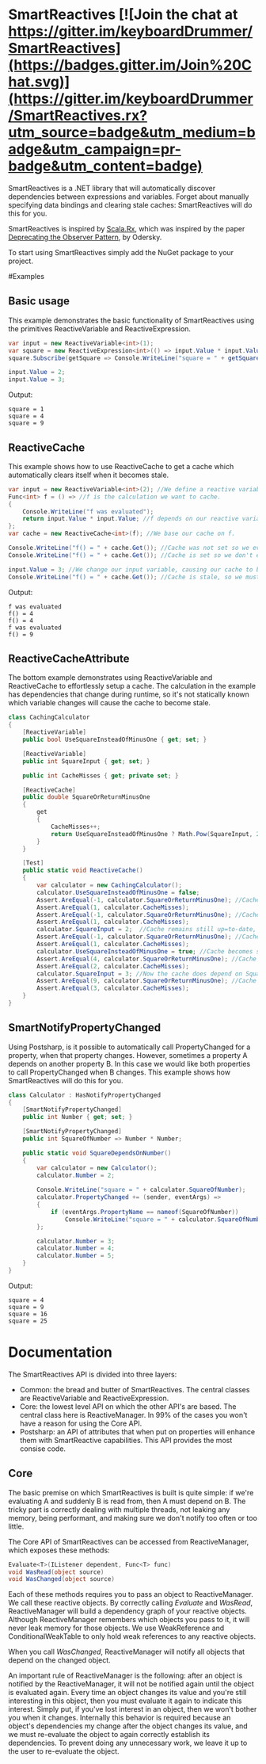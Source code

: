# SmartReactives [![Join the chat at https://gitter.im/keyboardDrummer/SmartReactives](https://badges.gitter.im/Join%20Chat.svg)](https://gitter.im/keyboardDrummer/SmartReactives.rx?utm_source=badge&utm_medium=badge&utm_campaign=pr-badge&utm_content=badge)

SmartReactives is a .NET library that will automatically discover dependencies between expressions and variables. Forget about manually specifying data bindings and clearing stale caches: SmartReactives will do this for you.

SmartReactives is inspired by [Scala.Rx](https://github.com/lihaoyi/scala.rx), which was inspired by the paper [Deprecating the Observer Pattern](https://scholar.google.nl/scholar?q=deprecating+the+observer+pattern&btnG=&hl=en&as_sdt=0%2C5), by Odersky.

To start using SmartReactives simply add the NuGet package to your project.

#Examples

## Basic usage
This example demonstrates the basic functionality of SmartReactives using the primitives ReactiveVariable and ReactiveExpression.
```c#
var input = new ReactiveVariable<int>(1);
var square = new ReactiveExpression<int>(() => input.Value * input.Value);
square.Subscribe(getSquare => Console.WriteLine("square = " + getSquare()));

input.Value = 2;
input.Value = 3;
```
Output:
```
square = 1
square = 4
square = 9
```

## ReactiveCache
This example shows how to use ReactiveCache to get a cache which automatically clears itself when it becomes stale.
```c#
var input = new ReactiveVariable<int>(2); //We define a reactive variable.
Func<int> f = () => //f is the calculation we want to cache.
{
    Console.WriteLine("f was evaluated");
    return input.Value * input.Value; //f depends on our reactive variable input.
};
var cache = new ReactiveCache<int>(f); //We base our cache on f.

Console.WriteLine("f() = " + cache.Get()); //Cache was not set so we evaluate f.
Console.WriteLine("f() = " + cache.Get()); //Cache is set so we don't evaluate f.

input.Value = 3; //We change our input variable, causing our cache to become stale.
Console.WriteLine("f() = " + cache.Get()); //Cache is stale, so we must evaluate f.
```
Output:
```
f was evaluated
f() = 4
f() = 4
f was evaluated
f() = 9
```

## ReactiveCacheAttribute
The bottom example demonstrates using ReactiveVariable and ReactiveCache to effortlessly setup a cache. The calculation in the example has dependencies that change during runtime, so it's not statically known which variable changes will cause the cache to become stale.
```c#
class CachingCalculator
{
	[ReactiveVariable]
	public bool UseSquareInsteadOfMinusOne { get; set; }

	[ReactiveVariable]
	public int SquareInput { get; set; }

	public int CacheMisses { get; private set; }

	[ReactiveCache]
	public double SquareOrReturnMinusOne
	{
		get
		{
			CacheMisses++;
			return UseSquareInsteadOfMinusOne ? Math.Pow(SquareInput, 2) : -1;
		}
	}

	[Test]
	public static void ReactiveCache()
	{
		var calculator = new CachingCalculator();
		calculator.UseSquareInsteadOfMinusOne = false;
		Assert.AreEqual(-1, calculator.SquareOrReturnMinusOne); //Cache miss
		Assert.AreEqual(1, calculator.CacheMisses);
		Assert.AreEqual(-1, calculator.SquareOrReturnMinusOne); //Cache hit
		Assert.AreEqual(1, calculator.CacheMisses); 
		calculator.SquareInput = 2;  //Cache remains still up=to-date, since it does it depend on SquareInput yet.
		Assert.AreEqual(-1, calculator.SquareOrReturnMinusOne); //Cache hit
		Assert.AreEqual(1, calculator.CacheMisses);
		calculator.UseSquareInsteadOfMinusOne = true; //Cache becomes stale, since depends on UseSquareInsteadOfMinusOne.
		Assert.AreEqual(4, calculator.SquareOrReturnMinusOne); //Cache miss
		Assert.AreEqual(2, calculator.CacheMisses);
		calculator.SquareInput = 3; //Now the cache does depend on SquareInput, so it becomes stale.
		Assert.AreEqual(9, calculator.SquareOrReturnMinusOne); //Cache miss
		Assert.AreEqual(3, calculator.CacheMisses);
	}
}
```

## SmartNotifyPropertyChanged
Using Postsharp, is it possible to automatically call PropertyChanged for a property, when that property changes. However, sometimes a property A depends on another property B. In this case we would like both properties to call PropertyChanged when B changes. This example shows how SmartReactives will do this for you.

```c#
class Calculator : HasNotifyPropertyChanged
{
    [SmartNotifyPropertyChanged]
    public int Number { get; set; }

    [SmartNotifyPropertyChanged]
    public int SquareOfNumber => Number * Number;

    public static void SquareDependsOnNumber()
    {
        var calculator = new Calculator();
        calculator.Number = 2;
        
        Console.WriteLine("square = " + calculator.SquareOfNumber); 
        calculator.PropertyChanged += (sender, eventArgs) =>
        {
            if (eventArgs.PropertyName == nameof(SquareOfNumber))
                Console.WriteLine("square = " + calculator.SquareOfNumber);
        };

        calculator.Number = 3;
        calculator.Number = 4;
        calculator.Number = 5;
    }
}
```

Output:
```
square = 4
square = 9
square = 16
square = 25
```

# Documentation

The SmartReactives API is divided into three layers:
- Common: the bread and butter of SmartReactives. The central classes are ReactiveVariable and ReactiveExpression.
- Core: the lowest level API on which the other API's are based. The central class here is ReactiveManager. In 99% of the cases you won't have a reason for using the Core API.
- Postsharp: an API of attributes that when put on properties will enhance them with SmartReactive capabilities. This API provides the most consise code.

##  Core

The basic premise on which SmartReactives is built is quite simple: if we're evaluating A and suddenly B is read from, then A must depend on B. The tricky part is correctly dealing with multiple threads, not leaking any memory, being performant, and making sure we don't notify too often or too little.

The Core API of SmartReactives can be accessed from ReactiveManager, which exposes these methods:

```C#
Evaluate<T>(IListener dependent, Func<T> func)
void WasRead(object source)
void WasChanged(object source)
```

Each of these methods requires you to pass an object to ReactiveManager. We call these reactive objects. By correctly calling *Evaluate* and *WasRead*, ReactiveManager will build a dependency graph of your reactive objects. Although ReactiveManager remembers which objects you pass to it, it will never leak memory for those objects. We use WeakReference and ConditionalWeakTable to only hold weak references to any reactive objects.

When you call *WasChanged*, ReactiveManager will notify all objects that depend on the changed object. 

An important rule of ReactiveManager is the following: after an object is notified by the ReactiveManager, it will not be notified again until the object is evaluated again. Every time an object changes its value and you're still interesting in this object, then you must evaluate it again to indicate this interest. Simply put, if you've lost interest in an object, then we won't bother you when it changes. Internally this behavior is required because an object's dependencies my change after the object changes its value, and we must re-evaluate the object to again correctly establish its dependencies. To prevent doing any unnecessary work, we leave it up to the user to re-evaluate the object.
